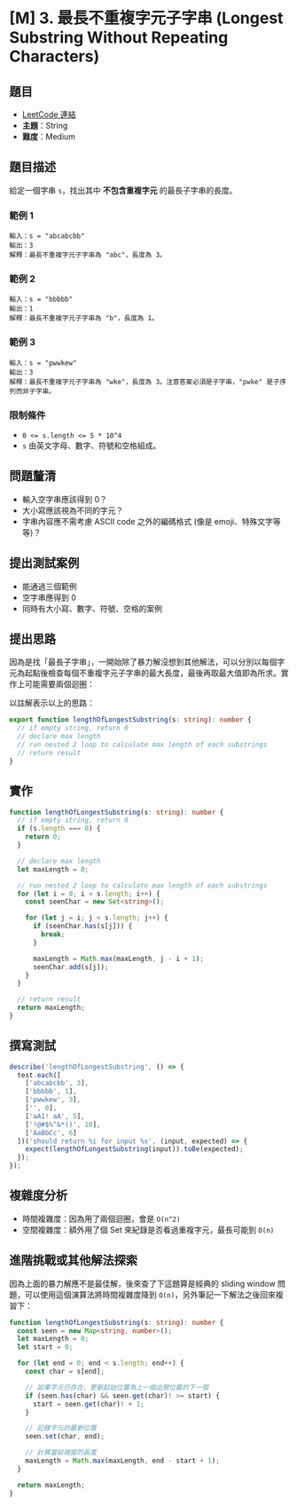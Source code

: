 # [M] 3. 最長不重複字元子字串 (Longest Substring Without Repeating Characters)

## 題目

- [LeetCode 連結](https://leetcode.com/problems/longest-substring-without-repeating-characters)
- **主題**：String
- **難度**：Medium

## 題目描述

給定一個字串 `s`，找出其中 **不包含重複字元** 的最長子字串的長度。

### 範例 1

```
輸入：s = "abcabcbb"
輸出：3
解釋：最長不重複字元子字串為 "abc"，長度為 3。
```

### 範例 2

```
輸入：s = "bbbbb"
輸出：1
解釋：最長不重複字元子字串為 "b"，長度為 1。
```

### 範例 3

```
輸入：s = "pwwkew"
輸出：3
解釋：最長不重複字元子字串為 "wke"，長度為 3。注意答案必須是子字串，"pwke" 是子序列而非子字串。
```

### 限制條件

- `0 <= s.length <= 5 * 10^4`
- `s` 由英文字母、數字、符號和空格組成。

## 問題釐清

- 輸入空字串應該得到 0？
- 大小寫應該視為不同的字元？
- 字串內容應不需考慮 ASCII code 之外的編碼格式 (像是 emoji、特殊文字等等)？

## **提出測試案例**

- 能通過三個範例
- 空字串應得到 0
- 同時有大小寫、數字、符號、空格的案例

## 提出思路

因為是找「最長子字串」，一開始除了暴力解沒想到其他解法，可以分別以每個字元為起點後檢查每個不重複字元子字串的最大長度，最後再取最大值即為所求。實作上可能需要兩個迴圈：

以註解表示以上的思路：

```ts
export function lengthOfLongestSubstring(s: string): number {
  // if empty string, return 0
  // declare max length
  // run nested 2 loop to calculate max length of each substrings
  // return result
}
```

## 實作

```ts
function lengthOfLongestSubstring(s: string): number {
  // if empty string, return 0
  if (s.length === 0) {
    return 0;
  }

  // declare max length
  let maxLength = 0;

  // run nested 2 loop to calculate max length of each substrings
  for (let i = 0; i < s.length; i++) {
    const seenChar = new Set<string>();

    for (let j = i; j < s.length; j++) {
      if (seenChar.has(s[j])) {
        break;
      }

      maxLength = Math.max(maxLength, j - i + 1);
      seenChar.add(s[j]);
    }
  }

  // return result
  return maxLength;
}
```

## 撰寫測試

```ts
describe('lengthOfLongestSubstring', () => {
  test.each([
    ['abcabcbb', 3],
    ['bbbbb', 1],
    ['pwwkew', 3],
    ['', 0],
    ['aA1! aA', 5],
    ['!@#$%^&*()', 10],
    ['AaBbCc', 6]
  ])('should return %i for input %s', (input, expected) => {
    expect(lengthOfLongestSubstring(input)).toBe(expected);
  });
});
```

## 複雜度分析

- 時間複雜度：因為用了兩個迴圈，會是 `O(n^2)`
- 空間複雜度：額外用了個 Set 來紀錄是否看過重複字元，最長可能到 `O(n)`

## 進階挑戰或其他解法探索

因為上面的暴力解應不是最佳解，後來查了下這題算是經典的 sliding window 問題，可以使用這個演算法將時間複雜度降到 `O(n)`，另外筆記一下解法之後回來複習下：

```ts
function lengthOfLongestSubstring(s: string): number {
  const seen = new Map<string, number>();
  let maxLength = 0;
  let start = 0;

  for (let end = 0; end < s.length; end++) {
    const char = s[end];

    // 如果字元已存在，更新起始位置為上一個出現位置的下一個
    if (seen.has(char) && seen.get(char)! >= start) {
      start = seen.get(char)! + 1;
    }

    // 記錄字元的最新位置
    seen.set(char, end);

    // 計算當前視窗的長度
    maxLength = Math.max(maxLength, end - start + 1);
  }

  return maxLength;
}
```
